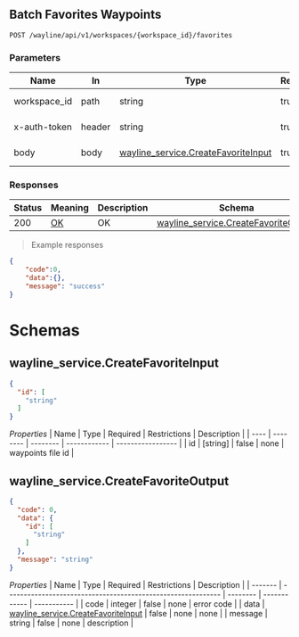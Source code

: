 ## Batch Favorites Waypoints

<a id="opIdwayline-create-favorite"></a>

`POST /wayline/api/v1/workspaces/{workspace_id}/favorites`

<h3 id="创建航线文件收藏-parameters">Parameters</h3>

| Name         | In     | Type                                                         | Required | Description  |
| ------------ | ------ | ------------------------------------------------------------ | -------- | ------------ |
| workspace_id | path   | string                                                       | true     | workspace id |
| x-auth-token | header | string                                                       | true     | access token |
| body         | body   | [wayline_service.CreateFavoriteInput](#schemawayline_service.createfavoriteinput) | true     | body param   |

<h3 id="创建航线文件收藏-responses">Responses</h3>

| Status | Meaning                                                 | Description | Schema                                                       |
| ------ | ------------------------------------------------------- | ----------- | ------------------------------------------------------------ |
| 200    | [OK](https://tools.ietf.org/html/rfc7231#section-6.3.1) | OK          | [wayline_service.CreateFavoriteOutput](#schemawayline_service.createfavoriteoutput) |

> Example responses

```json
{
	"code":0,
   	"data":{},
    "message": "success"
}
```


# Schemas

<h2 id="tocS_wayline_service.CreateFavoriteInput">wayline_service.CreateFavoriteInput</h2>

<!-- backwards compatibility -->
<a id="schemawayline_service.createfavoriteinput"></a>
<a id="schema_wayline_service.CreateFavoriteInput"></a>
<a id="tocSwayline_service.createfavoriteinput"></a>
<a id="tocswayline_service.createfavoriteinput"></a>

```json
{
  "id": [
    "string"
  ]
}

```

*Properties*
| Name | Type     | Required | Restrictions | Description       |
| ---- | -------- | -------- | ------------ | ----------------- |
| id   | [string] | false    | none         | waypoints file id |

<h2 id="tocS_wayline_service.CreateFavoriteOutput">wayline_service.CreateFavoriteOutput</h2>

<!-- backwards compatibility -->
<a id="schemawayline_service.createfavoriteoutput"></a>
<a id="schema_wayline_service.CreateFavoriteOutput"></a>
<a id="tocSwayline_service.createfavoriteoutput"></a>
<a id="tocswayline_service.createfavoriteoutput"></a>

```json
{
  "code": 0,
  "data": {
    "id": [
      "string"
    ]
  },
  "message": "string"
}

```

*Properties*
| Name    | Type                                                         | Required | Restrictions | Description |
| ------- | ------------------------------------------------------------ | -------- | ------------ | ----------- |
| code    | integer                                                      | false    | none         | error code  |
| data    | [wayline_service.CreateFavoriteInput](#schemawayline_service.createfavoriteinput) | false    | none         | none        |
| message | string                                                       | false    | none         | description |